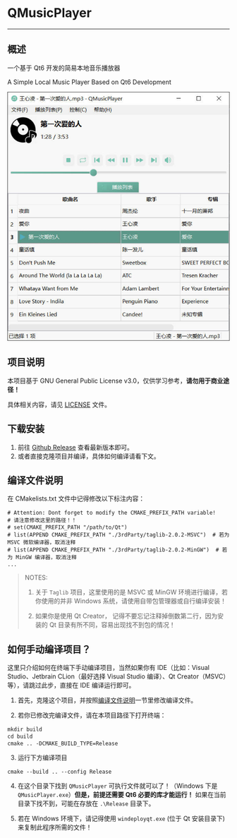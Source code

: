 # QMusicPlayer

----

## 概述

一个基于 Qt6 开发的简易本地音乐播放器

A Simple Local Music Player Based on Qt6 Development

![Screenshot.jpg](assets/screenshot.jpg)


## 项目说明

本项目基于 GNU General Public License v3.0，仅供学习参考，**请勿用于商业途径！**



具体相关内容，请见 [LICENSE](./LICENSE.txt) 文件。

## 下载安装

1. 前往 [Github Release](https://github.com/CatIsNotFound/QMusicPlayer/releases/latest) 查看最新版本即可。
2. 或者直接克隆项目并编译，具体如何编译请看下文。

## 编译文件说明

在 CMakelists.txt 文件中记得修改以下标注内容：

```
# Attention: Dont forget to modify the CMAKE_PREFIX_PATH variable!
# 请注意修改这里的路径！！
# set(CMAKE_PREFIX_PATH "/path/to/Qt") 
# list(APPEND CMAKE_PREFIX_PATH "./3rdParty/taglib-2.0.2-MSVC")  # 若为 MSVC 微软编译器，取消注释
# list(APPEND CMAKE_PREFIX_PATH "./3rdParty/taglib-2.0.2-MinGW")  # 若为 MinGW 编译器，取消注释
...
```

> NOTES: 
> 
> 1. 关于 `Taglib` 项目，这里使用的是 MSVC 或 MinGW 环境进行编译，若你使用的并非 Windows 系统，请使用自带包管理器或自行编译安装！
> 
> 2. 如果你是使用 Qt Creator， 记得不要忘记注释掉倒数第二行，因为安装的 Qt 目录有所不同，容易出现找不到包的情况！
>

## 如何手动编译项目？

这里只介绍如何在终端下手动编译项目，当然如果你有 IDE（比如：Visual Studio、Jetbrain CLion（最好选择 Visual Studio 编译）、Qt Creator（MSVC）等），请跳过此步，直接在 IDE 编译运行即可。

1. 首先，克隆这个项目，并按照[编译文件说明](#编译文件说明)一节里修改编译文件。

2. 若你已修改完编译文件，请在本项目路径下打开终端：

```shell
mkdir build
cd build
cmake .. -DCMAKE_BUILD_TYPE=Release
```

3. 运行下方编译项目

```shell
cmake --build .. --config Release 
```

4. 在这个目录下找到 `QMusicPlayer` 可执行文件就可以了！（Windows 下是 `QMusicPlayer.exe`）**但是，前提还需要 Qt6 必要的库才能运行！**
   如果在当前目录下找不到，可能在存放在 `.\Release` 目录下。

5. 若在 Windows 环境下，请记得使用 `windeployqt.exe` (位于 Qt 安装目录下) 来复制此程序所需的文件！ 
